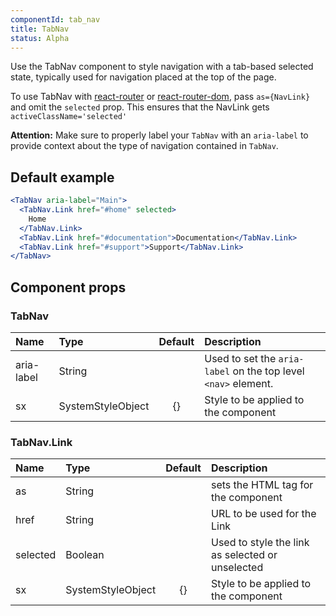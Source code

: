 ```yaml
---
componentId: tab_nav
title: TabNav
status: Alpha
---
```


Use the TabNav component to style navigation with a tab-based selected state, typically used for navigation placed at the top of the page.

To use TabNav with [react-router](https://github.com/ReactTraining/react-router) or
[react-router-dom](https://www.npmjs.com/package/react-router-dom), pass
`as={NavLink}` and omit the `selected` prop.
This ensures that the NavLink gets `activeClassName='selected'`

**Attention:** Make sure to properly label your `TabNav` with an `aria-label` to provide context about the type of navigation contained in `TabNav`.

## Default example

```jsx live
<TabNav aria-label="Main">
  <TabNav.Link href="#home" selected>
    Home
  </TabNav.Link>
  <TabNav.Link href="#documentation">Documentation</TabNav.Link>
  <TabNav.Link href="#support">Support</TabNav.Link>
</TabNav>
```

## Component props

### TabNav

| Name       | Type              | Default | Description                                                    |
| :--------- | :---------------- | :-----: | :------------------------------------------------------------- |
| aria-label | String            |         | Used to set the `aria-label` on the top level `<nav>` element. |
| sx         | SystemStyleObject |   {}    | Style to be applied to the component                           |

### TabNav.Link

| Name     | Type              | Default | Description                                      |
| :------- | :---------------- | :-----: | :----------------------------------------------- |
| as       | String            |         | sets the HTML tag for the component              |
| href     | String            |         | URL to be used for the Link                      |
| selected | Boolean           |         | Used to style the link as selected or unselected |
| sx       | SystemStyleObject |   {}    | Style to be applied to the component             |

